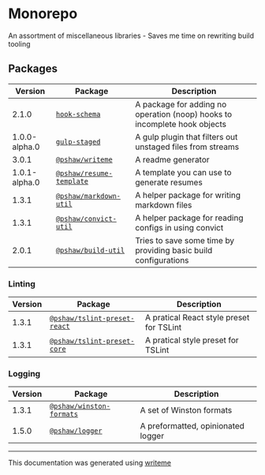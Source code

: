 # Monorepo

An assortment of miscellaneous libraries - Saves me time on rewriting build tooling

## Packages

Version | Package | Description
--- | --- | ---
2.1.0 | [`hook-schema`](packages/hook-schema/README.md) | A package for adding no operation (noop) hooks to incomplete hook objects
1.0.0-alpha.0 | [`gulp-staged`](build-packages/gulp-staged/README.md) | A gulp plugin that filters out unstaged files from streams
3.0.1 | [`@pshaw/writeme`](packages/writeme/README.md) | A readme generator
1.0.1-alpha.0 | [`@pshaw/resume-template`](packages/resume-template/README.md) | A template you can use to generate resumes
1.3.1 | [`@pshaw/markdown-util`](packages/markdown-util/README.md) | A helper package for writing markdown files
1.3.1 | [`@pshaw/convict-util`](packages/convict-util/README.md) | A helper package for reading configs in using convict
2.0.1 | [`@pshaw/build-util`](build-packages/build-util/README.md) | Tries to save some time by providing basic build configurations

### Linting
Version | Package | Description
--- | --- | ---
1.3.1 | [`@pshaw/tslint-preset-react`](packages/tslint-preset-react/README.md) | A pratical React style preset for TSLint
1.3.1 | [`@pshaw/tslint-preset-core`](packages/tslint-preset-core/README.md) | A pratical style preset for TSLint

### Logging
Version | Package | Description
--- | --- | ---
1.3.1 | [`@pshaw/winston-formats`](packages/winston-formats/README.md) | A set of Winston formats
1.5.0 | [`@pshaw/logger`](packages/logger/README.md) | A preformatted, opinionated logger


---
This documentation was generated using [writeme](https://www.npmjs.com/package/@pshaw/writeme)
